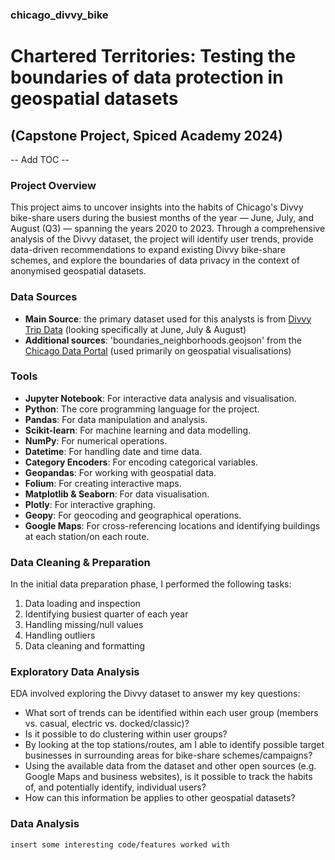 ### chicago_divvy_bike
# Chartered Territories: Testing the boundaries of data protection in geospatial datasets 
## (Capstone Project, Spiced Academy 2024)

-- Add TOC -- 

### Project Overview

This project aims to uncover insights into the habits of Chicago's Divvy bike-share users during the busiest months of the year — June, July, and August (Q3) — spanning the years 2020 to 2023. Through a comprehensive analysis of the Divvy dataset, the project will identify user trends, provide data-driven recommendations to expand existing Divvy bike-share schemes, and explore the boundaries of data privacy in the context of anonymised geospatial datasets.

### Data Sources

- **Main Source**: the primary dataset used for this analysts is from [Divvy Trip Data](https://divvy-tripdata.s3.amazonaws.com/index.html) (looking specifically at June, July & August)
- **Additional sources**: 'boundaries_neighborhoods.geojson' from the [Chicago Data Portal](https://data.cityofchicago.org/Facilities-Geographic-Boundaries/Boundaries-Neighborhoods/bbvz-uum9) (used primarily on geospatial visualisations)

### Tools

- **Jupyter Notebook**: For interactive data analysis and visualisation.
- **Python**: The core programming language for the project.
- **Pandas**: For data manipulation and analysis.
- **Scikit-learn**: For machine learning and data modelling.
- **NumPy**: For numerical operations.
- **Datetime**: For handling date and time data.
- **Category Encoders**: For encoding categorical variables.
- **Geopandas**: For working with geospatial data.
- **Folium**: For creating interactive maps.
- **Matplotlib & Seaborn**: For data visualisation.
- **Plotly**: For interactive graphing.
- **Geopy**: For geocoding and geographical operations.
- **Google Maps**: For cross-referencing locations and identifying buildings at each station/on each route.

### Data Cleaning & Preparation

In the initial data preparation phase, I performed the following tasks:
1. Data loading and inspection
2. Identifying busiest quarter of each year
3. Handling missing/null values
4. Handling outliers
5. Data cleaning and formatting

### Exploratory Data Analysis 

EDA involved exploring the Divvy dataset to answer my key questions: 

- What sort of trends can be identified within each user group (members vs. casual, electric vs. docked/classic)?
- Is it possible to do clustering within user groups?
- By looking at the top stations/routes, am I able to identify possible target businesses in surrounding areas for bike-share schemes/campaigns?
- Using the available data from the dataset and other open sources (e.g. Google Maps and business websites), is it possible to track the habits of, and potentially identify, individual users?
- How can this information be applies to other geospatial datasets?

### Data Analysis

```
insert some interesting code/features worked with
```


